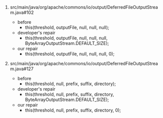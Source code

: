 1. src/main/java/org/apache/commons/io/output/DeferredFileOutputStream.java#102
    - before
       - this(threshold, outputFile, null, null, null);
    - developer's repair
       - this(threshold, outputFile, null, null, null, ByteArrayOutputStream.DEFAULT_SIZE);
    - our repair 
       - this(threshold, outputFile, null, null, null, 0);

2. src/main/java/org/apache/commons/io/output/DeferredFileOutputStream.java#127
    - before
       - this(threshold, null, prefix, suffix, directory);
    - developer's repair
       - this(threshold, null, prefix, suffix, directory, ByteArrayOutputStream.DEFAULT_SIZE);
    - our repair 
       - this(threshold, null, prefix, suffix, directory, 0);
